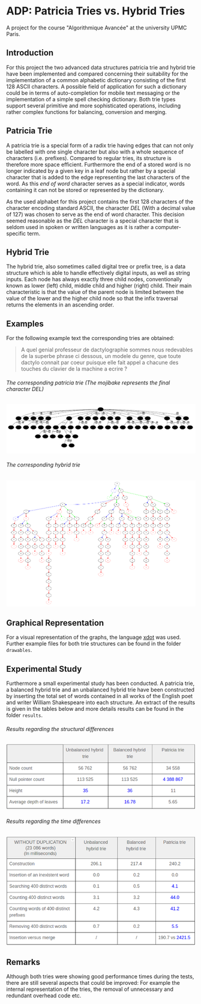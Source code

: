 # ADP: Patricia Tries vs. Hybrid Tries
A project for the course "Algorithmique Avancée" at the university UPMC Paris.

## Introduction
For this project the two advanced data structures patricia trie and hybrid trie have been implemented and compared
concerning their suitability for the implementation of a common alphabetic dictionary consisting of the first
128 ASCII characters. A possible field of application for such a dictionary could be in terms of auto-completion
for mobile text messaging or the implementation of a simple spell checking dictionary. Both trie types support
several primitive and more sophisticated operations, including rather complex functions for balancing,
conversion and merging.

## Patricia Trie
A patricia trie is a special form of a radix trie having edges that can not only be labelled with one single character
but also with a whole sequence of characters (i.e. prefixes). Compared to regular tries, its structure
is therefore more space efficient. Furthermore the end of a stored word is no longer indicated by a given key in
a leaf node but rather by a special character that is added to the edge representing the last characters of the word.
As this *end of word* character serves as a special indicator, words containing it can not be stored or represented
by the dictionary.

As the used alphabet for this project contains the first 128 characters of the character encoding standard ASCII,
the character *DEL* (With a decimal value of 127) was chosen to serve as the end of word character. This decision
seemed reasonable as the *DEL* character is a special character that is seldom used in spoken or written languages
as it is rather a computer-specific term.

## Hybrid Trie
The hybrid trie, also sometimes called digital tree or prefix tree, is a data structure which is able to handle
effectively digital inputs, as well as string inputs. Each node has always exactly three child nodes, conventionally
known as lower (left) child, middle child and higher (right) child. Their main characteristic is that the value of
the parent node is limited between the value of the lower and the higher child node so that the infix traversal
returns the elements in an ascending order.

## Examples
For the following example text the corresponding tries are obtained:
> A quel genial professeur de dactylographie sommes nous redevables de la superbe phrase ci dessous, un modele du
> genre, que toute dactylo connait par coeur puisque elle fait appel a chacune des touches du clavier de la
> machine a ecrire ?

###### The corresponding patricia trie (The mojibake represents the final character DEL)
![Patricia trie example](AlgavDevoirProgrammation/examples/patricia_trie_basic_example.png)

###### The corresponding hybrid trie
![Hybrid trie example](AlgavDevoirProgrammation/examples/hybrid_trie_basic_example.png)

## Graphical Representation
For a visual representation of the graphs, the language [xdot](https://github.com/jrfonseca/xdot.py) was used.
Further example files for both trie structures can be found in the folder ```drawables```.

## Experimental Study
Furthermore a small experimental study has been conducted. A patricia trie, a balanced hybrid trie and an
unbalanced hybrid trie have been constructed by inserting the total set of words contained in all works of the
English poet and writer William Shakespeare into each structure. An extract of the results is given in the
tables below and more details results can be found in the folder ```results```.

###### Results regarding the structural differences
![Patricia trie example](AlgavDevoirProgrammation/results/structural_results.png)

###### Results regarding the time differences
![Hybrid trie example](AlgavDevoirProgrammation/results/time_results.png)

## Remarks
Although both tries were showing good performance times during the tests, there are still several aspects that could
be improved: For example the internal representation of the tries, the removal of unnecessary and redundant
overhead code etc.
